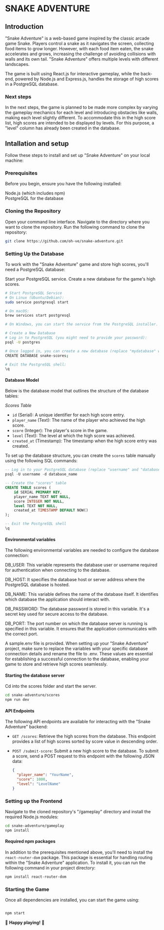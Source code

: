 # SNAKE ADVENTURE

## Introduction

"Snake Adventure" is a web-based game inspired by the classic arcade game Snake. Players control a snake as it navigates the screen, collecting food items to grow longer. However, with each food item eaten, the snake accelerates and grows, increasing the challenge of avoiding collisions with walls and its own tail. "Snake Adventure" offers multiple levels with different landscapes.

The game is built using React.js for interactive gameplay, while the back-end, powered by Node.js and Express.js, handles the storage of high scores in a PostgreSQL database.

### Next steps

In the next steps, the game is planned to be made more complex by varying the gameplay mechanics for each level and introducing obstacles like walls, making each level slightly different. To accommodate this in the high score list, high scores are intended to be displayed by levels. For this purpose, a "level" column has already been created in the database.

## Intallation and setup

Follow these steps to install and set up "Snake Adventure" on your local machine:

### Prerequisites

Before you begin, ensure you have the following installed:

Node.js (which includes npm)  
PostgreSQL for the database

### Cloning the Repository

Open your command line interface. Navigate to the directory where you want to clone the repository.
Run the following command to clone the repository:

```bash
git clone https://github.com/oh-ve/snake-adventure.git
```

### Setting Up the Database

To work with the "Snake Adventure" game and store high scores, you'll need a PostgreSQL database:

Start your PostgreSQL service.
Create a new database for the game's high scores.

```bash
# Start PostgreSQL Service
# On Linux (Ubuntu/Debian):
sudo service postgresql start

# On macOS:
brew services start postgresql

# On Windows, you can start the service from the PostgreSQL installer.

# Create a New Database
# Log in to PostgreSQL (you might need to provide your password):
psql -U postgres

# Once logged in, you can create a new database (replace "mydatabase" with your desired name):
CREATE DATABASE snake-scores;

# Exit the PostgreSQL shell:
\q
```

#### Database Model

Below is the database model that outlines the structure of the database tables:

_Scores Table_

- `id` (Serial): A unique identifier for each high score entry.
- `player_name` (Text): The name of the player who achieved the high score.
- `score` (Integer): The player's score in the game.
- `level` (Text): The level at which the high score was achieved.
- `created_at` (Timestamp): The timestamp when the high score entry was created.

To set up the database structure, you can create the `scores` table manually using the following SQL commands:

```sql
-- Log in to your PostgreSQL database (replace "username" and "database_name" with your credentials)
psql -U username -d database_name

-- Create the "scores" table
CREATE TABLE scores (
    id SERIAL PRIMARY KEY,
    player_name TEXT NOT NULL,
    score INTEGER NOT NULL,
    level TEXT NOT NULL,
    created_at TIMESTAMP DEFAULT NOW()
);

-- Exit the PostgreSQL shell
\q
```

#### Environmental variables

The following environmental variables are needed to configure the database connection:

DB_USER: This variable represents the database user or username required for authentication when connecting to the database.

DB_HOST: It specifies the database host or server address where the PostgreSQL database is hosted.

DB_NAME: This variable defines the name of the database itself. It identifies which database the application should interact with.

DB_PASSWORD: The database password is stored in this variable. It's a secret key used for secure access to the database.

DB_PORT: The port number on which the database server is running is specified in this variable. It ensures that the application communicates with the correct port.

A sample.env file is provided. When setting up your "Snake Adventure" project, make sure to replace the variables with your specific database connection details and rename the file to .env. These values are essential for establishing a successful connection to the database, enabling your game to store and retrieve high scores seamlessly.

#### Starting the database server

Cd into the scores folder and start the server.

```bash
cd snake-adventure/scores
npm run dev
```

#### API Endpoints

The following API endpoints are available for interacting with the "Snake Adventure" backend:

- `GET /scores`: Retrieve the high scores from the database. This endpoint provides a list of high scores sorted by score value in descending order.

- `POST /submit-score`: Submit a new high score to the database. To submit a score, send a POST request to this endpoint with the following JSON data:

  ```json
  {
    "player_name": "YourName",
    "score": 1000,
    "level": "LevelName"
  }
  ```

### Setting up the Frontend

Navigate to the cloned repository's "/gameplay" directory and install the required Node.js modules:

```bash
cd snake-adventure/gameplay
npm install
```

#### Required npm packages

In addition to the prerequisites mentioned above, you'll need to install the `react-router-dom` package. This package is essential for handling routing within the "Snake Adventure" application. To install it, you can run the following command in your project directory:

```bash
npm install react-router-dom
```

### Starting the Game

Once all dependencies are installed, you can start the game using:

```bash

npm start

```

🐍 **Happy playing!** 🐍
